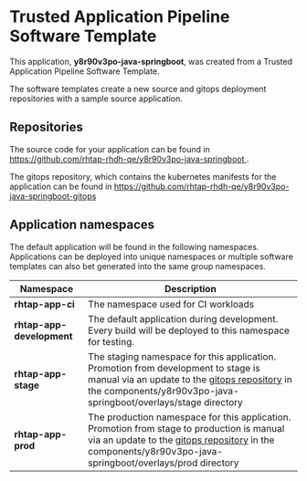 # Trusted Application Pipeline Software Template

This application, **y8r90v3po-java-springboot**, was created from a Trusted Application Pipeline Software Template.

The software templates create a new source and gitops deployment repositories with a sample source application. 

## Repositories

The source code for your application can be found in [https://github.com/rhtap-rhdh-qe/y8r90v3po-java-springboot ](https://github.com/rhtap-rhdh-qe/y8r90v3po-java-springboot ).
 
The gitops repository, which contains the kubernetes manifests for the application can be found in 
[https://github.com/rhtap-rhdh-qe/y8r90v3po-java-springboot-gitops ](https://github.com/rhtap-rhdh-qe/y8r90v3po-java-springboot-gitops ) 

## Application namespaces 

The default application will be found in the following namespaces. Applications can be deployed into unique namespaces or multiple software templates can also bet generated into the same group namespaces.  

|  Namespace   |  Description   |  
| -------- | -------- |
| **rhtap-app-ci** | The namespace used for CI workloads |
| **rhtap-app-development** | The default application during development. Every build will be deployed to this namespace for testing. |
| **rhtap-app-stage** | The staging namespace for this application. Promotion from development to stage is manual via an update to the [gitops repository](https://github.com/rhtap-rhdh-qe/y8r90v3po-java-springboot-gitops ) in the components/y8r90v3po-java-springboot/overlays/stage directory |
| **rhtap-app-prod** | The production namespace for this application. Promotion from stage to production is manual via an update to the [gitops repository](https://github.com/rhtap-rhdh-qe/y8r90v3po-java-springboot-gitops ) in the components/y8r90v3po-java-springboot/overlays/prod directory |